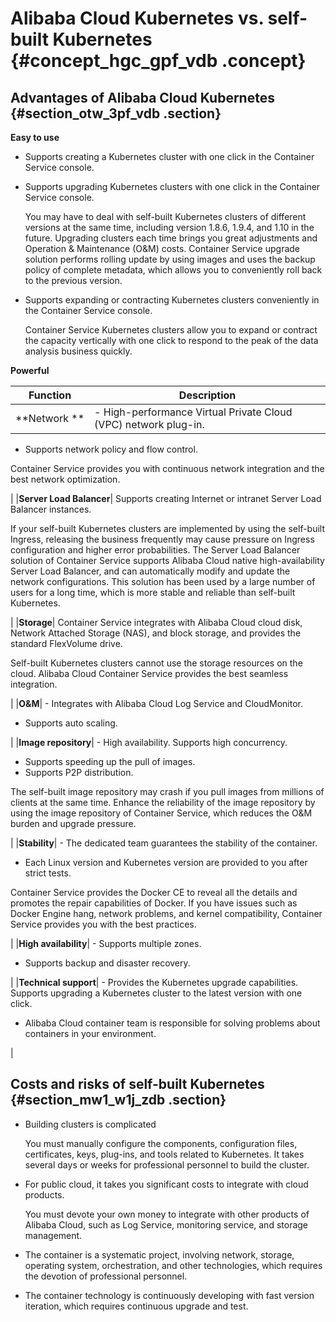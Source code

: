 # Alibaba Cloud Kubernetes vs. self-built Kubernetes {#concept_hgc_gpf_vdb .concept}

## Advantages of Alibaba Cloud Kubernetes {#section_otw_3pf_vdb .section}

**Easy to use**

-   Supports creating a Kubernetes cluster with one click in the Container Service console.
-   Supports upgrading Kubernetes clusters with one click in the Container Service console.

    You may have to deal with self-built Kubernetes clusters of different versions at the same time, including version 1.8.6, 1.9.4, and 1.10 in the future. Upgrading clusters each time brings you great adjustments and Operation & Maintenance \(O&M\) costs. Container Service upgrade solution performs rolling update by using images and uses the backup policy of complete metadata, which allows you to conveniently roll back to the previous version.

-   Supports expanding or contracting Kubernetes clusters conveniently in the Container Service console.

    Container Service Kubernetes clusters allow you to expand or contract the capacity vertically with one click to respond to the peak of the data analysis business quickly.


**Powerful**

|Function|Description|
|--------|-----------|
|**Network **| -   High-performance Virtual Private Cloud \(VPC\) network plug-in.
-   Supports network policy and flow control.

 Container Service provides you with continuous network integration and the best network optimization.

 |
|**Server Load Balancer**| Supports creating Internet or intranet Server Load Balancer instances.

 If your self-built Kubernetes clusters are implemented by using the self-built Ingress, releasing the business frequently may cause pressure on Ingress configuration and higher error probabilities. The Server Load Balancer solution of Container Service supports Alibaba Cloud native high-availability Server Load Balancer, and can automatically modify and update the network configurations. This solution has been used by a large number of users for a long time, which is more stable and reliable than self-built Kubernetes.

 |
|**Storage**| Container Service integrates with Alibaba Cloud cloud disk, Network Attached Storage \(NAS\), and block storage, and provides the standard FlexVolume drive.

 Self-built Kubernetes clusters cannot use the storage resources on the cloud. Alibaba Cloud Container Service provides the best seamless integration.

 |
|**O&M**| -   Integrates with Alibaba Cloud Log Service and CloudMonitor.
-   Supports auto scaling.

 |
|**Image repository**| -   High availability. Supports high concurrency.
-   Supports speeding up the pull of images.
-   Supports P2P distribution.

 The self-built image repository may crash if you pull images from millions of clients at the same time. Enhance the reliability of the image repository by using the image repository of Container Service, which reduces the O&M burden and upgrade pressure.

 |
|**Stability**| -   The dedicated team guarantees the stability of the container.
-   Each Linux version and Kubernetes version are provided to you after strict tests.

 Container Service provides the Docker CE to reveal all the details and promotes the repair capabilities of Docker. If you have issues such as Docker Engine hang, network problems, and kernel compatibility, Container Service provides you with the best practices.

 |
|**High availability**| -   Supports multiple zones.
-   Supports backup and disaster recovery.

 |
|**Technical support**| -   Provides the Kubernetes upgrade capabilities. Supports upgrading a Kubernetes cluster to the latest version with one click.
-   Alibaba Cloud container team is responsible for solving problems about containers in your environment.

 |

## Costs and risks of self-built Kubernetes {#section_mw1_w1j_zdb .section}

-   Building clusters is complicated

    You must manually configure the components, configuration files, certificates, keys, plug-ins, and tools related to Kubernetes. It takes several days or weeks for professional personnel to build the cluster.

-   For public cloud, it takes you significant costs to integrate with cloud products.

    You must devote your own money to integrate with other products of Alibaba Cloud, such as Log Service, monitoring service, and storage management.

-   The container is a systematic project, involving network, storage, operating system, orchestration, and other technologies, which requires the devotion of professional personnel.
-   The container technology is continuously developing with fast version iteration, which requires continuous upgrade and test.


